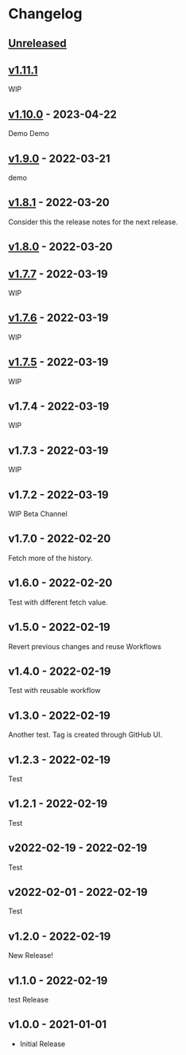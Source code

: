 # Changelog

## [Unreleased](https://github.com/stefanzweifel/git-auto-commit-action-demo-app/compare/v1.11.1...main)

<!-- New Release notes will be placed here automatically -->
## [v1.11.1](https://github.com/stefanzweifel/git-auto-commit-action-demo-app/compare/v1.10.0...v1.11.1)

WIP

## [v1.10.0](https://github.com/stefanzweifel/git-auto-commit-action-demo-app/compare/v1.9.0...v1.10.0) - 2023-04-22

Demo Demo

## [v1.9.0](https://github.com/stefanzweifel/git-auto-commit-action-demo-app/compare/v1.8.1...v1.9.0) - 2022-03-21

demo

## [v1.8.1](https://github.com/stefanzweifel/git-auto-commit-action-demo-app/compare/v1.8.0...v1.8.1) - 2022-03-20

Consider this the release notes for the next release.

## [v1.8.0](https://github.com/stefanzweifel/git-auto-commit-action-demo-app/compare/v1.7.7...v1.8.0) - 2022-03-20

## [v1.7.7](https://github.com/stefanzweifel/git-auto-commit-action-demo-app/compare/v1.7.6...v1.7.7) - 2022-03-19

WIP

## [v1.7.6](https://github.com/stefanzweifel/git-auto-commit-action-demo-app/compare/v1.7.5...v1.7.6) - 2022-03-19

WIP

## [v1.7.5](https://github.com/stefanzweifel/git-auto-commit-action-demo-app/compare/v1.7.4...v1.7.5) - 2022-03-19

WIP

## v1.7.4 - 2022-03-19

WIP

## v1.7.3 - 2022-03-19

WIP

## v1.7.2 - 2022-03-19

WIP Beta Channel

## v1.7.0 - 2022-02-20

Fetch more of the history.

## v1.6.0 - 2022-02-20

Test with different fetch value.

## v1.5.0 - 2022-02-19

Revert previous changes and reuse Workflows

## v1.4.0 - 2022-02-19

Test with reusable workflow

## v1.3.0 - 2022-02-19

Another test. Tag is created through GitHub UI.

## v1.2.3 - 2022-02-19

Test

## v1.2.1 - 2022-02-19

Test

## v2022-02-19 - 2022-02-19

Test

## v2022-02-01 - 2022-02-19

Test

## v1.2.0 - 2022-02-19

New Release!

## v1.1.0 - 2022-02-19

test Release

## v1.0.0 - 2021-01-01

- Initial Release

